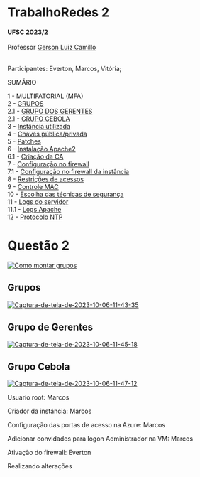 # TrabalhoRedes 2
<b>UFSC 2023/2</b><br><br>
Professor <a href="https://github.com/glcamillo">Gerson Luiz Camillo</a><br><br>

Participantes: Everton, Marcos, Vitória;

SUMÁRIO

1 - MULTIFATORIAL (MFA)<br>
2 - <a href="#grupos">GRUPOS</a><br>
2.1 - <a href="#grupo-de-gerentes" >GRUPO DOS GERENTES</a><br>
2.1 - <a href="#grupo-cebola" >GRUPO CEBOLA </a><br>
3 - <a href="#instancia">Instância utilizada</a><br>
4 - <a href="#chaves">Chaves pública/privada</a><br>
5 - <a href="#patches">Patches</a><br>
6 - <a href="#apache2">Instalação Apache2</a><br>
6.1 - <a href="#ca">Criação da CA</a><br>
7 - <a href="#firewall">Configuração no firewall</a><br>
7.1 - <a href="#firewallInst">Configuração no firewall da instância</a><br>
8 - <a href="#restricoes">Restrições de acessos</a><br>
9 - <a href="#mac">Controle MAC</a><br>
10 - <a href="#tecnicas">Escolha das técnicas de segurança</a><br>
11 - <a href="#logs">Logs do servidor</a><br>
11.1 - <a href="#logsapache">Logs Apache</a><br>
12 - <a href="#NTP">Protocolo NTP</a><br>

<h1>Questão 2</h1>

<a  href="https://ibb.co/FDbrgbw"><img src="https://i.ibb.co/CH5ch57/Captura-de-tela-de-2023-10-06-11-38-18.png" alt="Como montar grupos" border="0" /></a>


<h2 id="grupos" >Grupos </h2>

<a href="https://ibb.co/SXfw41j"><img src="https://i.ibb.co/5WKhgz0/Captura-de-tela-de-2023-10-06-11-43-35.png" alt="Captura-de-tela-de-2023-10-06-11-43-35" border="0"></a>


<h2 id="grupo-de-gerentes">Grupo de Gerentes</h2>

<a href="https://ibb.co/R4VQx7R"><img src="https://i.ibb.co/CsTVkWR/Captura-de-tela-de-2023-10-06-11-45-18.png" alt="Captura-de-tela-de-2023-10-06-11-45-18" border="0"></a>



<h2 id= "#grupo-cebola">Grupo Cebola</h2>

<a href="https://ibb.co/BjcRQms"><img src="https://i.ibb.co/NptzJXY/Captura-de-tela-de-2023-10-06-11-47-12.png" alt="Captura-de-tela-de-2023-10-06-11-47-12" border="0"></a>

Usuario root: Marcos

Criador da instância: Marcos

Configuração das portas de acesso na Azure: Marcos

Adicionar convidados para logon Administrador na VM: Marcos

Ativação do firewall: Everton

Realizando alterações 
